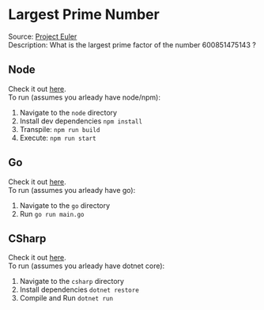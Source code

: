 # Largest Prime Number  
Source: [Project Euler](https://projecteuler.net/problem=3)  
Description: What is the largest prime factor of the number 600851475143 ?  

## Node  
Check it out [here](./node/src/main.ts).  
To run (assumes you arleady have node/npm):  
1. Navigate to the `node` directory  
2. Install dev dependencies `npm install`  
3. Transpile: `npm run build`  
4. Execute: `npm run start`  
  
## Go  
Check it out [here](./go/main.go).  
To run (assumes you arleady have go):  
1. Navigate to the `go` directory  
2. Run `go run main.go`  


## CSharp  
Check it out [here](./csharp/Program.cs).  
To run (assumes you arleady have dotnet core):  
1. Navigate to the `csharp` directory  
2. Install dependencies `dotnet restore`  
3. Compile and Run `dotnet run`  
